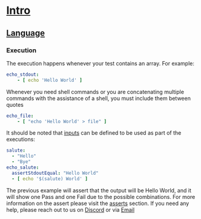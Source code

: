 # [Intro](README.md)
## [Language](language.md)
### Execution

The execution happens whenever your test contains an array. For example:

```yml
echo_stdout:
    - [ echo 'Hello World' ]
```

Whenever you need shell commands or you are concatenating multiple commands with the assistance of a shell, you must include them between quotes

```yml
echo_file:
    - [ "echo 'Hello World' > file" ]
```

It should be noted that [inputs](language_inputs.md) can be defined to be used as part of the executions:
```yml
salute:
  - "Hello"
  - "Bye"
echo_salute:
  assertStdoutEqual: "Hello World"
  - [ echo '$(salute) World' ]
```

The previous example will assert that the output will be Hello World, and it will show one Pass and one Fail due to the possible combinations. For more information on the assert please visit the [asserts](language_asserts.md) section. If you need any help, please reach out to us on [Discord](https://discord.gg/F6Uzz7fc2s) or via [Email](mailto:support@satori-ci.com)
